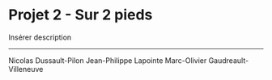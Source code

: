 # Projet 2 - Sur 2 pieds
Insérer description

***

Nicolas Dussault-Pilon
Jean-Philippe Lapointe
Marc-Olivier Gaudreault-Villeneuve